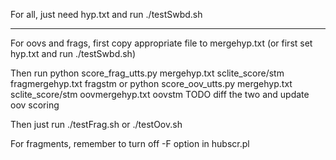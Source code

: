 For all, just need hyp.txt and run ./testSwbd.sh

---

For oovs and frags, first copy appropriate file to mergehyp.txt
(or first set hyp.txt and run ./testSwbd.sh)

Then run
    python score_frag_utts.py mergehyp.txt sclite_score/stm fragmergehyp.txt fragstm
or
    python score_oov_utts.py mergehyp.txt sclite_score/stm oovmergehyp.txt oovstm
TODO diff the two and update oov scoring

Then just run ./testFrag.sh or ./testOov.sh

For fragments, remember to turn off -F option in hubscr.pl
